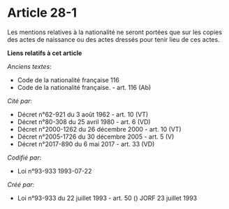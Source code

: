 # Article 28-1

Les mentions relatives à la nationalité ne seront portées que sur les copies des actes de naissance ou des actes dressés pour
tenir lieu de ces actes.

**Liens relatifs à cet article**

_Anciens textes_:

  - Code de la nationalité française 116
  - Code de la nationalité française. - art. 116 (Ab)

_Cité par_:

  - Décret n°62-921 du 3 août 1962 - art. 10 (VT)
  - Décret n°80-308 du 25 avril 1980 - art. 6 (VD)
  - Décret n°2000-1262 du 26 décembre 2000 - art. 10 (VT)
  - Décret n°2005-1726 du 30 décembre 2005 - art. 5 (V)
  - Décret n°2017-890 du 6 mai 2017 - art. 33 (VD)

_Codifié par_:

  - Loi n°93-933 1993-07-22

_Créé par_:

  - Loi n°93-933 du 22 juillet 1993 - art. 50 () JORF 23 juillet 1993
